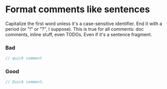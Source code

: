 # Format comments like sentences

Capitalize the first word unless it's a case-sensitive identifier. End it with a period (or "!" or "?", I suppose). This is true for all comments: doc comments, inline stuff, even TODOs. Even if it's a sentence fragment.

### Bad

```ts
// quick comment
```

### Good

```ts
// Quick comment.
```
